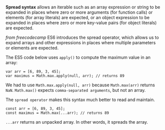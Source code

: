 **Spread syntax** allows an iterable such as an array expression or string to be expanded in places where zero or more arguments 
(for function calls) or elements (for array literals) are expected, or an object expression to be expanded in places where zero or more 
key-value pairs (for object literals) are expected.

_from freecodecamp_
ES6 introduces the spread operator, which allows us to expand arrays and other expressions in places where multiple parameters or elements are expected.

The ES5 code below uses `apply()` to compute the maximum value in an array:
```
var arr = [6, 89, 3, 45];
var maximus = Math.max.apply(null, arr); // returns 89
```
We had to use `Math.max.apply(null, arr)` because `Math.max(arr)` returns `NaN`. `Math.max()` expects `comma-separated arguments`, but not an array.

The `spread operator` makes this syntax much better to read and maintain.
```
const arr = [6, 89, 3, 45];
const maximus = Math.max(...arr); // returns 89
```
`...arr` returns an unpacked array. In other words, it spreads the array.
